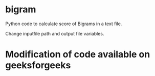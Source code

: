 # bigram
Python code to calculate score of Bigrams in a text file.

Change inputfile path and output file variables.

# Modification of code available on geeksforgeeks